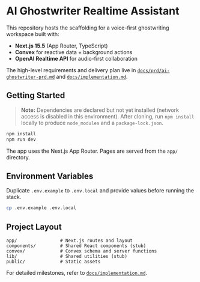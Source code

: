 # AI Ghostwriter Realtime Assistant

This repository hosts the scaffolding for a voice-first ghostwriting workspace built with:

- **Next.js 15.5** (App Router, TypeScript)
- **Convex** for reactive data + background actions
- **OpenAI Realtime API** for audio-first collaboration

The high-level requirements and delivery plan live in [`docs/prd/ai-ghostwriter-prd.md`](docs/prd/ai-ghostwriter-prd.md) and [`docs/implementation.md`](docs/implementation.md).

## Getting Started

> **Note:** Dependencies are declared but not yet installed (network access is disabled in this environment). After cloning, run `npm install` locally to produce `node_modules` and a `package-lock.json`.

```bash
npm install
npm run dev
```

The app uses the Next.js App Router. Pages are served from the `app/` directory.

## Environment Variables

Duplicate `.env.example` to `.env.local` and provide values before running the stack.

```bash
cp .env.example .env.local
```

## Project Layout

```
app/                # Next.js routes and layout
components/         # Shared React components (stub)
convex/             # Convex schema and server functions
lib/                # Shared utilities (stub)
public/             # Static assets
```

For detailed milestones, refer to [`docs/implementation.md`](docs/implementation.md).
